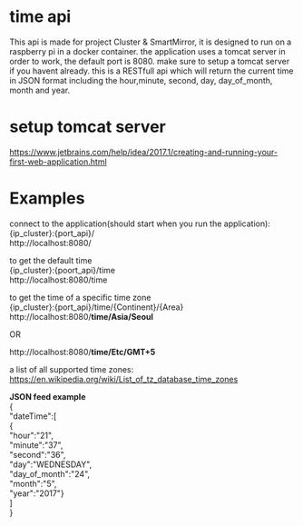 # time api
This api is made for project Cluster & SmartMirror, it is designed to run on a raspberry pi in a docker container. 
the application uses a tomcat server in order to work, the default port is 8080. 
make sure to setup a tomcat server if you havent already. 
this is a RESTfull api which will return the current time in JSON format including the hour,minute, second, day, day_of_month, month and year.

# setup tomcat server
https://www.jetbrains.com/help/idea/2017.1/creating-and-running-your-first-web-application.html

# Examples

connect to the application(should start when you run the application): <br>
{ip_cluster}:{port_api}/<br>
http://localhost:8080/<br>

to get the default time<br>
{ip_cluster}:{poort_api}/time<br> 
http://localhost:8080/time<br>

to get the time of a specific time zone<br>
{ip_cluster}:{port_api}/time/{Continent}/{Area}<br> 
http://localhost:8080/<strong>time/Asia/Seoul</strong><br>

OR<br>

http://localhost:8080/<strong>time/Etc/GMT+5</strong><br>

a list of all supported time zones: https://en.wikipedia.org/wiki/List_of_tz_database_time_zones<br>

<b>JSON feed example</b><br>
{<br>
"dateTime":[<br>
{<br>
"hour":"21",<br>
"minute":"37",<br>
"second":"36",<br>
"day":"WEDNESDAY",<br>
"day_of_month":"24",<br>
"month":"5",<br>
"year":"2017"}<br>
]<br>
}<br>

